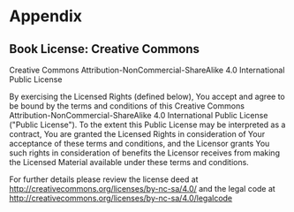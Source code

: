 # Appendix

## Book License: Creative Commons

Creative Commons Attribution-NonCommercial-ShareAlike 4.0
International Public License

By exercising the Licensed Rights (defined below), You accept and
agree to be bound by the terms and conditions of this Creative Commons
Attribution-NonCommercial-ShareAlike 4.0 International Public License
("Public License"). To the extent this Public License may be
interpreted as a contract, You are granted the Licensed Rights in
consideration of Your acceptance of these terms and conditions, and
the Licensor grants You such rights in consideration of benefits the
Licensor receives from making the Licensed Material available under
these terms and conditions.

For further details please review the license deed at 
http://creativecommons.org/licenses/by-nc-sa/4.0/ and the legal code at 
http://creativecommons.org/licenses/by-nc-sa/4.0/legalcode
